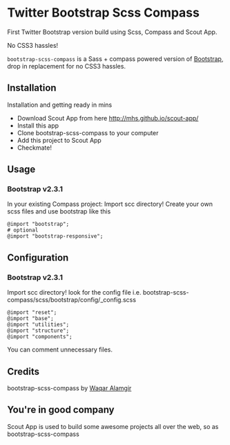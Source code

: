 # Twitter Bootstrap Scss Compass
First Twitter Bootstrap version build using Scss, Compass and Scout App.

No CSS3 hassles!

`bootstrap-scss-compass` is a Sass + compass powered version of [Bootstrap](http://github.com/twbs/bootstrap), drop in replacement for no CSS3 hassles.

## Installation

Installation and getting ready in mins
* Download Scout App from here http://mhs.github.io/scout-app/
* Install this app
* Clone bootstrap-scss-compass to your computer
* Add this project to Scout App
* Checkmate!

## Usage

### Bootstrap v2.3.1

In your existing Compass project:
Import scc directory! Create your own scss files and use bootstrap like this

```compass
@import "bootstrap";
# optional
@import "bootstrap-responsive";
```

## Configuration

### Bootstrap v2.3.1

Import scc directory! look for the config file i.e. bootstrap-scss-compass/scss/bootstrap/config/_config.scss

```config
@import "reset";
@import "base";
@import "utilities";
@import "structure";
@import "components";
```
You can comment unnecessary files.

## Credits

bootstrap-scss-compass by [Waqar Alamgir](http://www.waqaralamgir.com)

## You're in good company
Scout App is used to build some awesome projects all over the web, so as bootstrap-scss-compass

[author]: http://www.waqaralamgir.com
[jsdocs]: http://getbootstrap.com/javascript/#transitions
